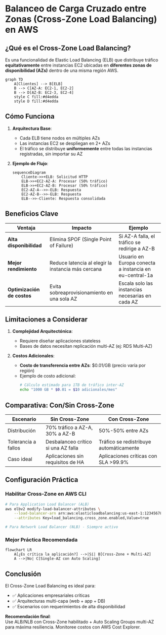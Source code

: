 # **Balanceo de Carga Cruzado entre Zonas (Cross-Zone Load Balancing) en AWS**

## **¿Qué es el Cross-Zone Load Balancing?**
Es una funcionalidad de Elastic Load Balancing (ELB) que distribuye tráfico **equitativamente** entre instancias EC2 ubicadas en **diferentes zonas de disponibilidad (AZs)** dentro de una misma región AWS.

```mermaid
graph TD
    A[Clientes] --> B[ELB]
    B --> C[AZ-A: EC2-1, EC2-2]
    B --> D[AZ-B: EC2-3, EC2-4]
    style C fill:#d4edda
    style D fill:#d4edda
```

## **Cómo Funciona**
1. **Arquitectura Base**:
   - Cada ELB tiene nodos en múltiples AZs
   - Las instancias EC2 se despliegan en 2+ AZs
   - El tráfico se distribuye **uniformemente** entre todas las instancias registradas, sin importar su AZ

2. **Ejemplo de Flujo**:
   ```mermaid
   sequenceDiagram
       Cliente->>+ELB: Solicitud HTTP
       ELB->>+EC2-AZ-A: Procesar (50% tráfico)
       ELB->>+EC2-AZ-B: Procesar (50% tráfico)
       EC2-AZ-A-->>-ELB: Respuesta
       EC2-AZ-B-->>-ELB: Respuesta
       ELB-->>-Cliente: Respuesta consolidada
   ```

## **Beneficios Clave**
| **Ventaja** | **Impacto** | **Ejemplo** |
|-------------|------------|-------------|
| **Alta disponibilidad** | Elimina SPOF (Single Point of Failure) | Si AZ-A falla, el tráfico se redirige a AZ-B |
| **Mejor rendimiento** | Reduce latencia al elegir la instancia más cercana | Usuario en Europa conecta a instancia en eu-central-1a |
| **Optimización de costos** | Evita sobreaprovisionamiento en una sola AZ | Escala solo las instancias necesarias en cada AZ |

## **Limitaciones a Considerar**
1. **Complejidad Arquitectónica**:
   - Requiere diseñar aplicaciones stateless
   - Bases de datos necesitan replicación multi-AZ (ej: RDS Multi-AZ)

2. **Costos Adicionales**:
   - **Costo de transferencia entre AZs**: $0.01/GB (precio varía por región)
   - Ejemplo de costo adicional:
     ```bash
     # Cálculo estimado para 1TB de tráfico inter-AZ
     echo "1000 GB * $0.01 = $10 adicionales/mes" 
     ```

## **Comparativa: Con/Sin Cross-Zone**
| **Escenario** | **Sin Cross-Zone** | **Con Cross-Zone** |
|---------------|--------------------|--------------------|
| Distribución | 70% tráfico a AZ-A, 30% a AZ-B | 50%-50% entre AZs |
| Tolerancia a fallos | Desbalanceo crítico si una AZ falla | Tráfico se redistribuye automáticamente |
| Caso ideal | Aplicaciones sin requisitos de HA | Aplicaciones críticas con SLA >99.9% |

## **Configuración Práctica**
### **Habilitar Cross-Zone en AWS CLI**
```bash
# Para Application Load Balancer (ALB)
aws elbv2 modify-load-balancer-attributes \
    --load-balancer-arn arn:aws:elasticloadbalancing:us-east-1:123456789012:loadbalancer/app/my-alb/50dc6c495c0c9188 \
    --attributes Key=load_balancing.cross_zone.enabled,Value=true

# Para Network Load Balancer (NLB) - Siempre activo
```

### **Mejor Práctica Recomendada**
```mermaid
flowchart LR
    A[¿Es crítica la aplicación?] -->|Sí| B[Cross-Zone + Multi-AZ]
    A -->|No| C[Single-AZ con Auto Scaling]
```

## **Conclusión**
El Cross-Zone Load Balancing es ideal para:
- ✅ Aplicaciones empresariales críticas
- ✅ Arquitecturas multi-capa (web + app + DB)
- ✅ Escenarios con requerimientos de alta disponibilidad

**Recomendación final**:  
Use ALB/NLB con Cross-Zone habilitado + Auto Scaling Groups multi-AZ para máxima resiliencia. Monitoree costos con AWS Cost Explorer.
